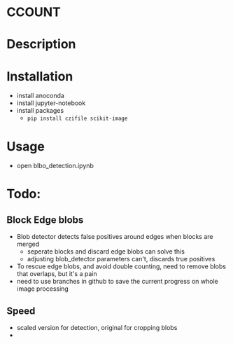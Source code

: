 # CCOUNT

# Description

# Installation
- install anoconda
- install jupyter-notebook
- install packages
    - `pip install czifile scikit-image`


# Usage
- open blbo_detection.ipynb


# Todo:
## Block Edge blobs
- Blob detector detects false positives around edges when blocks are merged
    - seperate blocks and discard edge blobs can solve this
    - adjusting blob_detector parameters can't, discards true positives
- To rescue edge blobs, and avoid double counting, need to remove blobs that overlaps, but it's a pain
- need to use branches in github to save the current progress on whole image processing

## Speed
- scaled version for detection, original for cropping blobs
- 

